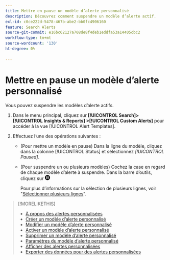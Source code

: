 ```yaml
---
title: Mettre en pause un modèle d’alerte personnalisé
description: Découvrez comment suspendre un modèle d’alerte actif.
exl-id: c0ce222d-5478-467b-abe2-bb0fc4906160
feature: Search Alerts
source-git-commit: e16bc62127a708de8f4deb1eddfa53a14405cbc2
workflow-type: tm+mt
source-wordcount: '130'
ht-degree: 0%

---
```


# Mettre en pause un modèle d’alerte personnalisé

Vous pouvez suspendre les modèles d’alerte actifs.

1. Dans le menu principal, cliquez sur **[!UICONTROL Search]> [!UICONTROL Insights & Reports] >[!UICONTROL Custom Alerts]** pour accéder à la vue [!UICONTROL Alert Templates].

1. Effectuez l’une des opérations suivantes :

   * (Pour mettre un modèle en pause) Dans la ligne du modèle, cliquez dans la colonne [!UICONTROL Status] et sélectionnez *[!UICONTROL Paused]*.

   * (Pour suspendre un ou plusieurs modèles) Cochez la case en regard de chaque modèle d’alerte à suspendre. Dans la barre d’outils, cliquez sur ![Pause](/help/search-social-commerce/assets/pause.png "2} . Dans la boîte de dialogue, cliquez sur **[!UICONTROL Pause]**.")

     Pour plus d’informations sur la sélection de plusieurs lignes, voir &quot;[Sélectionner plusieurs lignes](/help/search-social-commerce/common-tasks/navigation-editing-selection/multiple-rows-select.md)&quot;.

>[!MORELIKETHIS]
>
>* [À propos des alertes personnalisées](alert-about.md)
>* [Créer un modèle d’alerte personnalisé](alert-template-create.md)
>* [Modifier un modèle d’alerte personnalisé](alert-template-edit.md)
>* [Activer un modèle d’alerte personnalisé](alert-template-activate.md)
>* [ Supprimer un modèle d’alerte personnalisé](alert-template-delete.md)
>* [ Paramètres du modèle d’alerte personnalisé](alert-template-settings.md)
>* [ Afficher des alertes personnalisées](alert-view.md)
>* [Exporter des données pour des alertes personnalisées](alert-export-data.md)
